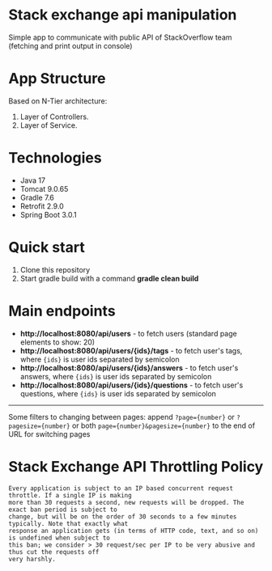 # Stack exchange api manipulation
Simple app to communicate with public API of StackOverflow team (fetching and print output in console)

# App Structure
Based on N-Tier architecture:
1. Layer of Controllers.
2. Layer of Service.

# Technologies
* Java 17
* Tomcat 9.0.65
* Gradle 7.6 
* Retrofit 2.9.0 
* Spring Boot 3.0.1

# Quick start
1) Clone this repository
2) Start gradle build with a command **gradle clean build**

# Main endpoints
* **http://localhost:8080/api/users** - to fetch users (standard page elements to show: 20)
* **http://localhost:8080/api/users/{ids}/tags** - to fetch user's tags, where ```{ids}``` is user ids separated by semicolon
* **http://localhost:8080/api/users/{ids}/answers** - to fetch user's answers, where ```{ids}``` is user ids separated by semicolon
* **http://localhost:8080/api/users/{ids}/questions** - to fetch user's questions, where ```{ids}``` is user ids separated by semicolon
___
Some filters to changing between pages:
append ```?page={number}``` or ```?pagesize={number}``` or both ```page={number}&pagesize={number}``` to the end of URL for switching pages

# Stack Exchange API Throttling Policy
```
Every application is subject to an IP based concurrent request throttle. If a single IP is making 
more than 30 requests a second, new requests will be dropped. The exact ban period is subject to 
change, but will be on the order of 30 seconds to a few minutes typically. Note that exactly what 
response an application gets (in terms of HTTP code, text, and so on) is undefined when subject to 
this ban; we consider > 30 request/sec per IP to be very abusive and thus cut the requests off 
very harshly.
```